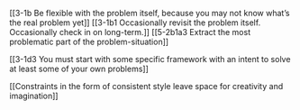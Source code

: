 [[3-1b Be flexible with the problem itself, because you may not know what’s the real problem yet]]
[[3-1b1 Occasionally revisit the problem itself. Occasionally check in on long-term.]]
[[5-2b1a3 Extract the most problematic part of the problem-situation]]

[[3-1d3 You must start with some specific framework with an intent to solve at least some of your own problems]]

[[Constraints in the form of consistent style leave space for creativity and imagination]]